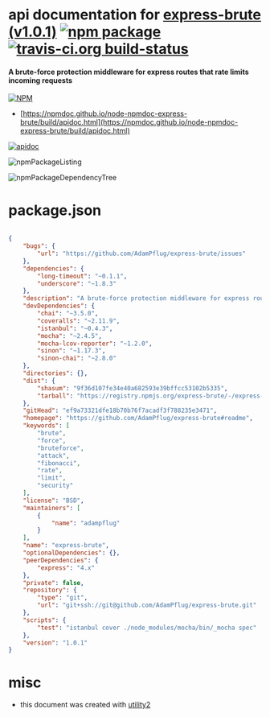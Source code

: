 # api documentation for  [express-brute (v1.0.1)](https://github.com/AdamPflug/express-brute#readme)  [![npm package](https://img.shields.io/npm/v/npmdoc-express-brute.svg?style=flat-square)](https://www.npmjs.org/package/npmdoc-express-brute) [![travis-ci.org build-status](https://api.travis-ci.org/npmdoc/node-npmdoc-express-brute.svg)](https://travis-ci.org/npmdoc/node-npmdoc-express-brute)
#### A brute-force protection middleware for express routes that rate limits incoming requests

[![NPM](https://nodei.co/npm/express-brute.png?downloads=true&downloadRank=true&stars=true)](https://www.npmjs.com/package/express-brute)

- [https://npmdoc.github.io/node-npmdoc-express-brute/build/apidoc.html](https://npmdoc.github.io/node-npmdoc-express-brute/build/apidoc.html)

[![apidoc](https://npmdoc.github.io/node-npmdoc-express-brute/build/screenCapture.buildCi.browser.%252Ftmp%252Fbuild%252Fapidoc.html.png)](https://npmdoc.github.io/node-npmdoc-express-brute/build/apidoc.html)

![npmPackageListing](https://npmdoc.github.io/node-npmdoc-express-brute/build/screenCapture.npmPackageListing.svg)

![npmPackageDependencyTree](https://npmdoc.github.io/node-npmdoc-express-brute/build/screenCapture.npmPackageDependencyTree.svg)



# package.json

```json

{
    "bugs": {
        "url": "https://github.com/AdamPflug/express-brute/issues"
    },
    "dependencies": {
        "long-timeout": "~0.1.1",
        "underscore": "~1.8.3"
    },
    "description": "A brute-force protection middleware for express routes that rate limits incoming requests",
    "devDependencies": {
        "chai": "~3.5.0",
        "coveralls": "~2.11.9",
        "istanbul": "~0.4.3",
        "mocha": "~2.4.5",
        "mocha-lcov-reporter": "~1.2.0",
        "sinon": "~1.17.3",
        "sinon-chai": "~2.8.0"
    },
    "directories": {},
    "dist": {
        "shasum": "9f36d107fe34e40a682593e39bffcc53102b5335",
        "tarball": "https://registry.npmjs.org/express-brute/-/express-brute-1.0.1.tgz"
    },
    "gitHead": "ef9a73321dfe18b70b76f7acadf3f788235e3471",
    "homepage": "https://github.com/AdamPflug/express-brute#readme",
    "keywords": [
        "brute",
        "force",
        "bruteforce",
        "attack",
        "fibonacci",
        "rate",
        "limit",
        "security"
    ],
    "license": "BSD",
    "maintainers": [
        {
            "name": "adampflug"
        }
    ],
    "name": "express-brute",
    "optionalDependencies": {},
    "peerDependencies": {
        "express": "4.x"
    },
    "private": false,
    "repository": {
        "type": "git",
        "url": "git+ssh://git@github.com/AdamPflug/express-brute.git"
    },
    "scripts": {
        "test": "istanbul cover ./node_modules/mocha/bin/_mocha spec"
    },
    "version": "1.0.1"
}
```



# misc
- this document was created with [utility2](https://github.com/kaizhu256/node-utility2)

